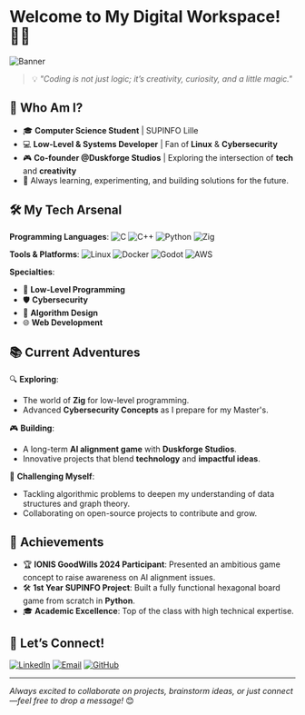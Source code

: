 # Welcome to My Digital Workspace! 👨‍💻

![Banner](https://user-images.githubusercontent.com/placeholder/banner.jpg)

> 💡 *"Coding is not just logic; it’s creativity, curiosity, and a little magic."*

## 🌟 Who Am I?

- 🎓 **Computer Science Student** | SUPINFO Lille
- 💻 **Low-Level & Systems Developer** | Fan of **Linux** & **Cybersecurity**
- 🎮 **Co-founder @Duskforge Studios** | Exploring the intersection of **tech** and **creativity**
- 🚀 Always learning, experimenting, and building solutions for the future.

## 🛠️ My Tech Arsenal

**Programming Languages**:
![C](https://img.shields.io/badge/-C-blue?style=for-the-badge&logo=c)
![C++](https://img.shields.io/badge/-C++-00599C?style=for-the-badge&logo=c%2B%2B&logoColor=white)
![Python](https://img.shields.io/badge/-Python-FFD43B?style=for-the-badge&logo=python&logoColor=blue)
![Zig](https://img.shields.io/badge/-Zig-f7a41d?style=for-the-badge&logo=zig&logoColor=white)

**Tools & Platforms**:
![Linux](https://img.shields.io/badge/-Linux-FCC624?style=for-the-badge&logo=linux&logoColor=black)
![Docker](https://img.shields.io/badge/-Docker-2496ED?style=for-the-badge&logo=docker&logoColor=white)
![Godot](https://img.shields.io/badge/-Godot-478CBF?style=for-the-badge&logo=godot-engine&logoColor=white)
![AWS](https://img.shields.io/badge/-AWS-FF9900?style=for-the-badge&logo=amazonaws&logoColor=white)

**Specialties**:
- 💾 **Low-Level Programming**
- 🛡️ **Cybersecurity**
- 📐 **Algorithm Design**
- 🌐 **Web Development**

## 📚 Current Adventures

🔍 **Exploring**:
- The world of **Zig** for low-level programming.
- Advanced **Cybersecurity Concepts** as I prepare for my Master's.

🎮 **Building**:
- A long-term **AI alignment game** with **Duskforge Studios**.
- Innovative projects that blend **technology** and **impactful ideas**.

🧗 **Challenging Myself**:
- Tackling algorithmic problems to deepen my understanding of data structures and graph theory.
- Collaborating on open-source projects to contribute and grow.

## 🚀 Achievements

- 🏆 **IONIS GoodWills 2024 Participant**: Presented an ambitious game concept to raise awareness on AI alignment issues.
- 🛠️ **1st Year SUPINFO Project**: Built a fully functional hexagonal board game from scratch in **Python**.
- 🎓 **Academic Excellence**: Top of the class with high technical expertise.

## 🤝 Let’s Connect!

[![LinkedIn](https://img.shields.io/badge/-LinkedIn-blue?style=for-the-badge&logo=linkedin&logoColor=white&link=https://www.linkedin.com/in/r-witz)](https://www.linkedin.com/in/r-witz)
[![Email](https://img.shields.io/badge/-Email-grey?style=for-the-badge&logo=proton&logoColor=white)](mailto:r.witz@proton.me)
[![GitHub](https://img.shields.io/badge/-GitHub-black?style=for-the-badge&logo=github&logoColor=white)](https://github.com/r-witz)

---
  
*Always excited to collaborate on projects, brainstorm ideas, or just connect—feel free to drop a message!* 😊
